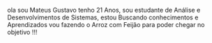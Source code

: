 ola sou Mateus Gustavo tenho 21 Anos, sou estudante de Análise e Desenvolvimentos de Sistemas, estou Buscando conhecimentos e Aprendizados
vou fazendo o Arroz com Feijão para poder chegar no objetivo !!!
